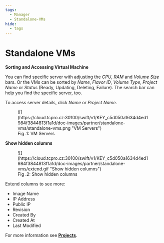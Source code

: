 ```yaml
---
tags:
  - Manager
  - Standalone-VMs
hide:
  - tags
---
```


# **Standalone VMs**

**Sorting and Accessing Virtual Machine**

You can find specific server with adjusting the *CPU*, *RAM* and *Volume Size* bars. Or the VMs can be sorted by *Name*, *Flavor ID*, *Volume Type*, *Project Name* or *Status* (Ready, Updating, Deleting, Failure). The search bar can help you find the specific server, too.

To access server details, click *Name* or *Project Name*.

<figure markdown>
  ![](https://cloud.tcpro.cz:30100/swift/v1/KEY_c5d050a1634d4ed1984f3844813f1a1d/doc-images/partner/standalone-vms/standalone-vms.png "VM Servers")
  <figcaption>Fig .1: VM Servers</figcaption>
</figure>

**Show hidden columns**

<figure markdown>
  ![](https://cloud.tcpro.cz:30100/swift/v1/KEY_c5d050a1634d4ed1984f3844813f1a1d/doc-images/partner/standalone-vms/extend.gif "Show hidden columns")
  <figcaption>Fig .2: Show hidden columns</figcaption>
</figure>

Extend columns to see more:

* Image Name
* IP Address
* Public IP
* Revision
* Created By
* Created At
* Last Modified

For more information see [**Projects**](../projects/project-details-vms/).
